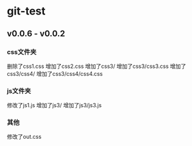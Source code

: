 # git-test

## v0.0.6 - v0.0.2

### css文件夹
删除了css1.css
增加了css2.css
增加了css3/
增加了css3/css3.css
增加了css3/css4/
增加了css3/css4/css4.css

### js文件夹
修改了js1.js
增加了js3/
增加了js3/js3.js

### 其他
修改了out.css